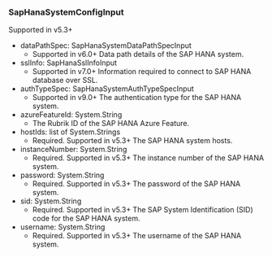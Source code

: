 ### SapHanaSystemConfigInput
Supported in v5.3+

- dataPathSpec: SapHanaSystemDataPathSpecInput
  - Supported in v6.0+
      Data path details of the SAP HANA system.
- sslInfo: SapHanaSslInfoInput
  - Supported in v7.0+
      Information required to connect to SAP HANA database over SSL.
- authTypeSpec: SapHanaSystemAuthTypeSpecInput
  - Supported in v9.0+
      The authentication type for the SAP HANA system.
- azureFeatureId: System.String
  - The Rubrik ID of the SAP HANA Azure Feature.
- hostIds: list of System.Strings
  - Required. Supported in v5.3+
      The SAP HANA system hosts.
- instanceNumber: System.String
  - Required. Supported in v5.3+
      The instance number of the SAP HANA system.
- password: System.String
  - Required. Supported in v5.3+
      The password of the SAP HANA system.
- sid: System.String
  - Required. Supported in v5.3+
      The SAP System Identification (SID) code for the SAP HANA system.
- username: System.String
  - Required. Supported in v5.3+
      The username of the SAP HANA system.
